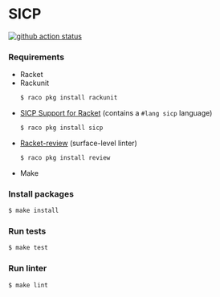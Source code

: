 # SICP

[![github action status](https://github.com/corsicanec82/sicp/workflows/Racket%20CI/badge.svg)](https://github.com/corsicanec82/sicp/actions)

### Requirements

- Racket
- Rackunit
  ```sh
  $ raco pkg install rackunit
  ```
- [SICP Support for Racket](https://docs.racket-lang.org/sicp-manual/index.html) (contains a `#lang sicp` language)
  ```sh
  $ raco pkg install sicp
  ```
- [Racket-review](https://github.com/Bogdanp/racket-review) (surface-level linter)
  ```sh
  $ raco pkg install review
  ```
- Make

### Install packages

```sh
$ make install
```

### Run tests

```sh
$ make test
```

### Run linter

```sh
$ make lint
```
